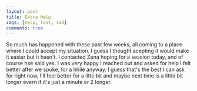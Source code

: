 ```yaml
---
layout: post
title: Extra Help
zags: [help, lost, sad]
comments: true
---
```

So much has happened with these past few weeks, all coming to a place where I could accept my situation. I guess I thought acepting it would make it easier but it hasn't. I contacted Zena hoping for a session today, and of course hse said yes. I was very happy I reached out and asked for help I felt better after we spoke, for a hhile anyway. I guess that's the best I can ask for right now, I'll feel better for a litte bit and maybe next time is a little bit longer evern if it's just a minute or 2 longer.